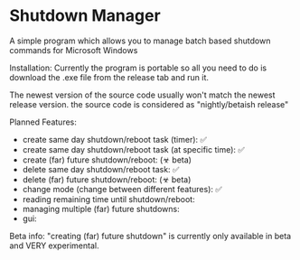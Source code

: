 # Shutdown Manager
 A simple program which allows you to manage batch based shutdown commands for Microsoft Windows

 Installation:
 Currently the program is portable so all you need to do is download the .exe file from the release tab and run it.

 The newest version of the source code usually won't match the newest release version. the source code is considered as "nightly/betaish release"

Planned Features:
- create same day shutdown/reboot task (timer): ✅
- create same day shutdown/reboot task (at specific time): ✅
- create (far) future shutdown/reboot: (☣ beta)
- delete same day shutdown/reboot task: ✅
- delete (far) future shutdown/reboot: (☣ beta)
- change mode (change between different features): ✅
- reading remaining time until shutdown/reboot:
- managing multiple (far) future shutdowns:
- gui:

Beta info:
"creating (far) future shutdown" is currently only available in beta and VERY experimental.  
